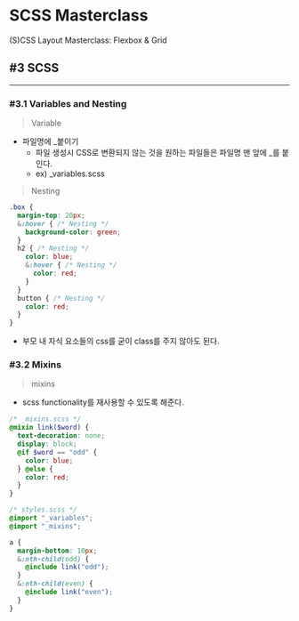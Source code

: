# SCSS Masterclass

(S)CSS Layout Masterclass: Flexbox & Grid

## #3 SCSS
-------------

### #3.1 Variables and Nesting

> Variable
> 
- 파일명에 _붙이기
    - 파일 생성시 CSS로 변환되지 않는 것을 원하는 파일들은 파일명 맨 앞에 _를 붙인다.
    - ex) _variables.scss

> Nesting
> 

```css
.box {
  margin-top: 20px;
  &:hover { /* Nesting */
    background-color: green;
  }
  h2 { /* Nesting */
    color: blue;
    &:hover { /* Nesting */
      color: red;
    }
  }
  button { /* Nesting */
    color: red;
  }
}
```

- 부모 내 자식 요소들의 css를 굳이 class를 주지 않아도 된다.

### #3.2 Mixins

> mixins
> 
- scss functionality를 재사용할 수 있도록 해준다.

```scss
/* _mixins.scss */
@mixin link($word) {
  text-decoration: none;
  display: block;
  @if $word == "odd" {
    color: blue;
  } @else {
    color: red;
  }
}

/* styles.scss */
@import "_variables";
@import "_mixins";

a {
  margin-bottom: 10px;
  &:nth-child(odd) {
    @include link("odd");
  }
  &:nth-child(even) {
    @include link("even");
  }
}
```




